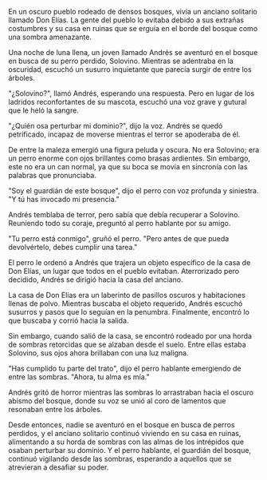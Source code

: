En un oscuro pueblo rodeado de densos bosques, vivía un anciano solitario llamado Don Elías. La gente del pueblo lo evitaba debido a sus extrañas costumbres y su casa en ruinas que se erguía en el borde del bosque como una sombra amenazante.

Una noche de luna llena, un joven llamado Andrés se aventuró en el bosque en busca de su perro perdido, Solovino. Mientras se adentraba en la oscuridad, escuchó un susurro inquietante que parecía surgir de entre los árboles.

"¿Solovino?", llamó Andrés, esperando una respuesta. Pero en lugar de los ladridos reconfortantes de su mascota, escuchó una voz grave y gutural que le heló la sangre.

"¿Quién osa perturbar mi dominio?", dijo la voz. Andrés se quedó petrificado, incapaz de moverse mientras el terror se apoderaba de él.

De entre la maleza emergió una figura peluda y oscura. No era Solovino; era un perro enorme con ojos brillantes como brasas ardientes. Sin embargo, este no era un can normal, ya que su boca se movía en sincronía con las palabras que pronunciaba.

"Soy el guardián de este bosque", dijo el perro con voz profunda y siniestra. "Y tú has invocado mi presencia."

Andrés temblaba de terror, pero sabía que debía recuperar a Solovino. Reuniendo todo su coraje, preguntó al perro hablante por su amigo.

"Tu perro está conmigo", gruñó el perro. "Pero antes de que pueda devolvértelo, debes cumplir una tarea."

El perro le ordenó a Andrés que trajera un objeto específico de la casa de Don Elías, un lugar que todos en el pueblo evitaban. Aterrorizado pero decidido, Andrés se dirigió hacia la casa del anciano.

La casa de Don Elías era un laberinto de pasillos oscuros y habitaciones llenas de polvo. Mientras buscaba el objeto requerido, Andrés escuchó susurros y pasos que lo seguían en la penumbra. Finalmente, encontró lo que buscaba y corrió hacia la salida.

Sin embargo, cuando salió de la casa, se encontró rodeado por una horda de sombras retorcidas que se alzaban desde el suelo. Entre ellas estaba Solovino, sus ojos ahora brillaban con una luz maligna.

"Has cumplido tu parte del trato", dijo el perro hablante emergiendo de entre las sombras. "Ahora, tu alma es mía."

Andrés gritó de horror mientras las sombras lo arrastraban hacia el oscuro abismo del bosque, donde su voz se unió al coro de lamentos que resonaban entre los árboles.

Desde entonces, nadie se aventuró en el bosque en busca de perros perdidos, y el anciano solitario continuó viviendo en su casa en ruinas, alimentando a su horda de sombras con las almas de los intrépidos que osaban perturbar su dominio. Y el perro hablante, el guardián del bosque, continuó vigilando desde las sombras, esperando a aquellos que se atrevieran a desafiar su poder.